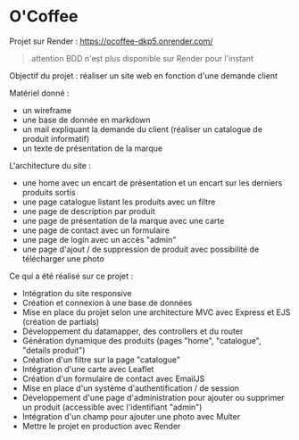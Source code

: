 # O'Coffee

Projet sur Render : https://ocoffee-dkp5.onrender.com/
> attention BDD n'est plus disponible sur Render pour l'instant

Objectif du projet : 
réaliser un site web en fonction d'une demande client

Matériel donné : 
- un wireframe
- une base de donnée en markdown
- un mail expliquant la demande du client (réaliser un catalogue de produit informatif)
- un texte de présentation de la marque

L'architecture du site : 
- une home avec un encart de présentation et un encart sur les derniers produits sortis
- une page catalogue listant les produits avec un filtre
- une page de description par produit
- une page de présentation de la marque avec une carte
- une page de contact avec un formulaire
- une page de login avec un accès "admin"
- une page d'ajout / de suppression de produit avec possibilité de télécharger une photo

Ce qui a été réalisé sur ce projet : 
- Intégration du site responsive
- Création et connexion à une base de données
- Mise en place du projet selon une architecture MVC avec Express et EJS (création de partials)
- Développement du datamapper, des controllers et du router
- Génération dynamique des produits (pages "home", "catalogue", "details produit")
- Création d'un filtre sur la page "catalogue"
- Intégration d'une carte avec Leaflet
- Création d'un formulaire de contact avec EmailJS
- Mise en place d'un système d'authentification / de session
- Développement d'une page d'administration pour ajouter ou supprimer un produit (accessible avec l'identifiant "admin")
- Intégration d'un champ pour ajouter une photo avec Multer
- Mettre le projet en production avec Render
